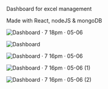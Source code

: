 Dashboard for excel management

Made with React, nodeJS & mongoDB

![Dashboard · 7 18pm · 05-06](https://github.com/yobns/Dashboard/assets/132787980/d2d52b9f-6452-43d4-902e-87421d4b9449)

![Dashboard](https://github.com/yobns/Dashboard/assets/132787980/e7d4a1e9-a840-4559-9262-1ab49aedf17c)

![Dashboard · 7 16pm · 05-06](https://github.com/yobns/Dashboard/assets/132787980/9a915834-a321-45e2-93e9-f7a630ac6e2f)

![Dashboard · 7 16pm · 05-06 (1)](https://github.com/yobns/Dashboard/assets/132787980/d13c86cc-5f14-4aea-a27a-0e912978e2e9)

![Dashboard · 7 16pm · 05-06 (2)](https://github.com/yobns/Dashboard/assets/132787980/0b99cc94-8d38-4c16-aa23-20ddf414849e)
